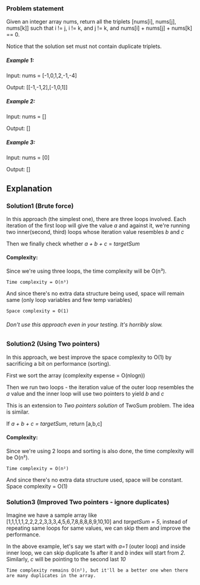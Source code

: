 ### Problem statement
Given an integer array nums, return all the triplets [nums[i], nums[j], nums[k]] such that i != j, i != k, and j != k, and nums[i] + nums[j] + nums[k] == 0.

Notice that the solution set must not contain duplicate triplets.

##### Example 1:

Input: nums = [-1,0,1,2,-1,-4]

Output: [[-1,-1,2],[-1,0,1]]
##### Example 2:

Input: nums = []

Output: []
##### Example 3:

Input: nums = [0]

Output: []

## Explanation

### Solution1 (Brute force)
In this approach (the simplest one), there are three loops involved. Each iteration of the first loop will give the value _a_ and against it, we're running two inner(second, third) loops whose iteration value resembles _b_ and _c_

Then we finally check whether _a + b + c_ = _targetSum_

#### Complexity:

Since we're using three loops, the time complexity will be O(n³).

	Time complexity = O(n³)

And since there's no extra data structure being used, space will remain same (only loop variables and few temp variables)

	Space complexity = O(1)

###### Don't use this approach even in your testing. It's horribly slow.

### Solution2 (Using Two pointers)
In this approach, we best improve the space complexity to O(1) by sacrificing a bit on performance (sorting).

First we sort the array (complexity expense = O(nlogn))

Then we run two loops - the iteration value of the outer loop resembles the _a_ value and the inner loop will use two pointers to yield _b_ and _c_

This is an extension to _Two pointers solution_ of TwoSum problem. The idea is similar.

If _a + b + c = targetSum_, return [a,b,c]

#### Complexity:
Since we're using 2 loops and sorting is also done, the time complexity will be O(n²).

	Time complexity = O(n²)

And since there's no extra data structure used, space will be constant.
	Space complexity = O(1)

### Solution3 (Improved Two pointers - ignore duplicates)

Imagine we have a sample array like [1,1,1,1,1,2,2,2,2,3,3,3,4,5,6,7,8,8,8,8,9,10,10] and _targetSum = 5_, instead of repeating same loops for same values, we can skip them and improve the performance.

In the above example, let's say we start with _a=1_ (outer loop) and inside inner loop, we can skip duplicate 1s after it and _b_ index will start from _2_.
Similarly, _c_ will be pointing to the second last _10_

	Time complexity remains O(n²), but it'll be a better one when there are many duplicates in the array.
